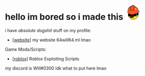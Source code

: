 # hello im bored so i made this <img src="https://raw.githubusercontent.com/64Will64/website/main/images/mariodeponthead.png" width="50" height="50">

i have <i>absolute dogshit</i> stuff on my profile:
- [[website]](https://github.com/64Will64/website) my website 64will64.ml lmao

Game Mods/Scripts:
- [[roblox]](https://github.com/64Will64/roblox) Roblox Exploiting Scripts

my discord is WiII#0300 idk what to put here lmao
